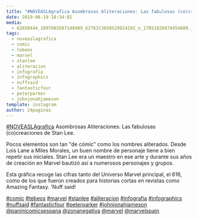 ```yaml
---
title: "#NOVEASLAgrafica Asombrosas Aliteraciones: Las fabulosas (co)creaciones de Stan Lee"
date: 2019-06-19 18:34:02
media: 
  - 62650444_1097083587149489_6276313650529924192_n_17851828474454609.jpg
tags: 
  - noveaslagrafica
  - comic
  - tebeos
  - marvel
  - stanlee
  - aliteracion
  - infografia
  - infographics
  - nuffsaid
  - fantasticfour
  - peterparker
  - johnjonahjameson
template: instagram
author: 24paginas
---
```


[#NOVEASLAgrafica](/tags/noveaslagrafica) Asombrosas Aliteraciones: Las fabulosas (co)creaciones de Stan Lee.

Pocos elementos son tan "de cómic" como los nombres aliterados. Desde Lois Lane a Miles Morales, un buen nombre de personaje tiene a bien repetir sus iniciales. Stan Lee era un maestro en ese arte y durante sus años de creación en Marvel bautizó así a numerosos personajes y grupos.

Esta gráfica recoge las cifras tanto del Universo Marvel principal, el 616, como de los que fueron creados para historias cortas en revistas como Amazing Fantasy. 'Nuff said!






[#comic](/tags/comic) [#tebeos](/tags/tebeos) [#marvel](/tags/marvel) [#stanlee](/tags/stanlee) [#aliteracion](/tags/aliteracion) [#infografia](/tags/infografia) [#infographics](/tags/infographics) [#nuffsaid](/tags/nuffsaid) [#fantasticfour](/tags/fantasticfour) [#peterparker](/tags/peterparker) [#johnjonahjameson](/tags/johnjonahjameson) [@paninicomicsespana](https://instagram.com/paninicomicsespana) [@zonanegativa](https://instagram.com/zonanegativa) [@marvel](https://instagram.com/marvel) [@marvelspain](https://instagram.com/marvelspain)
